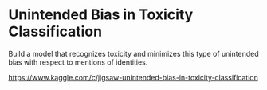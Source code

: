 # Unintended Bias in Toxicity Classification

Build a model that recognizes toxicity and minimizes this type of unintended bias with respect to mentions of identities.

https://www.kaggle.com/c/jigsaw-unintended-bias-in-toxicity-classification

